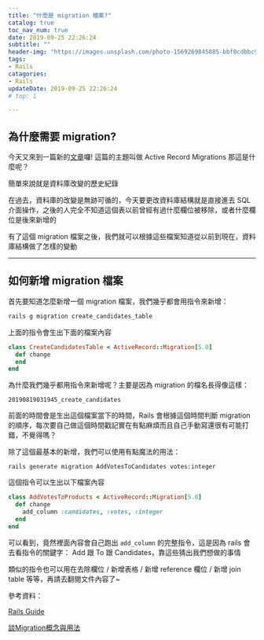 ```yaml
---
title: "什麼是 migration 檔案?"
catalog: true
toc_nav_num: true
date: 2019-09-25 22:26:24
subtitle: ""
header-img: "https://images.unsplash.com/photo-1569269845885-bbf0cdbbc9b1?ixlib=rb-1.2.1&ixid=eyJhcHBfaWQiOjEyMDd9&auto=format&fit=crop&w=1950&q=80"
tags:
- Rails
catagories:
- Rails
updateDate: 2019-09-25 22:26:24
# top: 1

---
```



## 為什麼需要 migration?
今天又來到一篇新的[文章](https://guides.rubyonrails.org/active_record_migrations.html)囉!
這篇的主題叫做 Active Record Migrations
那這是什麼呢？

簡單來說就是資料庫改變的歷史紀錄

在過去，資料庫的改變是無跡可循的，今天要更改資料庫結構就是直接進去 SQL 介面操作，之後的人完全不知道這個表以前曾經有過什麼欄位被移除，或者什麼欄位是後來新增的

有了這個 migration 檔案之後，我們就可以根據這些檔案知道從以前到現在，資料庫結構做了怎樣的變動
***
## 如何新增 migration 檔案
首先要知道怎麼新增一個 migration 檔案，我們幾乎都會用指令來新增：
```bash
rails g migration create_candidates_table
```
上面的指令會生出下面的檔案內容
```ruby
class CreateCandidatesTable < ActiveRecord::Migration[5.0]
  def change
  end
end
```
為什麼我們幾乎都用指令來新增呢？主要是因為 migration 的檔名長得像這樣：
```
20190819031945_create_candidates
```
前面的時間會是生出這個檔案當下的時間，Rails 會根據這個時間判斷 migration 的順序，每次要自己做這個時間戳記實在有點麻煩而且自己手動寫還很有可能打錯，不覺得嗎？

除了這個最基本的新增，我們可以使用有點魔法的用法：

```
rails generate migration AddVotesToCandidates votes:integer
```
這個指令可以生出以下檔案內容
```ruby
class AddVotesToProducts < ActiveRecord::Migration[5.0]
  def change
    add_column :candidates, :votes, :integer
  end
end
```
可以看到，竟然裡面內容會自己跑出 `add_column` 的完整指令，這是因為 rails 會去看指令的關鍵字： Add 跟 To 跟 Candidates，靠這些猜出我們想做的事情

類似的指令也可以用在去除欄位 / 新增表格 / 新增 reference 欄位 / 新增 join table 等等，再請去翻閱文件內容了~



參考資料：

[Rails Guide](https://guides.rubyonrails.org/active_record_migrations.html)

[談Migration概念與用法](https://medium.com/@weilihmen/ruby-on-rails-%E8%AB%87migration%E6%A6%82%E5%BF%B5%E8%88%87%E7%94%A8%E6%B3%95-22a52714f51f)




